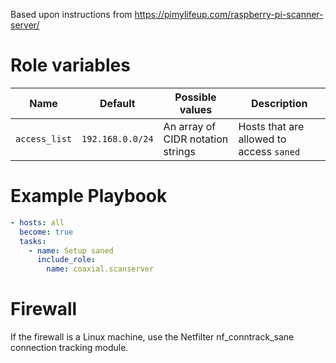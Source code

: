 Based upon instructions from https://pimylifeup.com/raspberry-pi-scanner-server/

# Role variables

Name | Default | Possible values | Description
---|---|---|---
`access_list` | `192.168.0.0/24` | An array of CIDR notation strings | Hosts that are allowed to access `saned`

# Example Playbook

```yaml
- hosts: all
  become: true
  tasks:
    - name: Setup saned
      include_role:
        name: coaxial.scanserver
```

# Firewall

If the firewall is a Linux machine, use the
Netfilter nf_conntrack_sane connection
tracking module.

